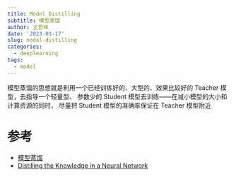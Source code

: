 ```yaml
---
title: Model Distilling
subtitle: 模型蒸馏
author: 王哲峰
date: '2023-03-17'
slug: model-distilling
categories:
  - deeplearning
tags:
  - model
---
```


模型蒸馏的思想就是利用一个已经训练好的、大型的、效果比较好的 Teacher 模型，去指导一个轻量型、
参数少的 Student 模型去训练——在减小模型的大小和计算资源的同时，
尽量把 Student 模型的准确率保证在 Teacher 模型附近





# 参考

* [模型蒸馏](https://blog.csdn.net/HUSTHY/article/details/115174978)
* [Distilling the Knowledge in a Neural Network](https://arxiv.org/pdf/1503.02531.pdf)
